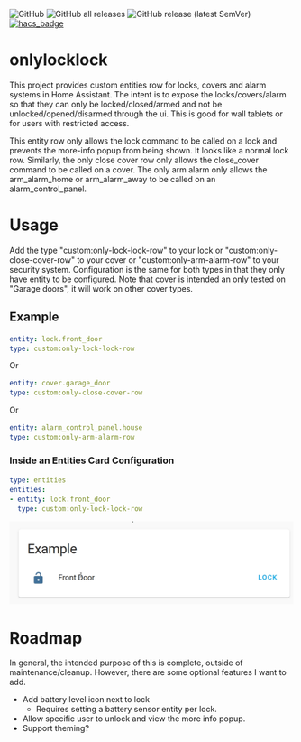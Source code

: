 ![GitHub](https://img.shields.io/github/license/frozenwizard/onlylocklock)
![GitHub all releases](https://img.shields.io/github/downloads/frozenwizard/onlylocklock/total)
![GitHub release (latest SemVer)](https://img.shields.io/github/v/release/frozenwizard/onlylocklock)
[![hacs_badge](https://img.shields.io/badge/HACS-Default-41BDF5.svg)](https://github.com/hacs/integration)
# onlylocklock

This project provides custom entities row for locks, covers and alarm systems in Home Assistant.  The intent is to expose the locks/covers/alarm so that they can only be locked/closed/armed and not be unlocked/opened/disarmed through the ui.  This is good for wall tablets or for users with restricted access.

This entity row only allows the lock command to be called on a lock and prevents the more-info popup from being shown.  It looks like a normal lock row. Similarly, the only close cover row only allows the close_cover command to be called on a cover.  The only arm alarm  only allows the arm_alarm_home or arm_alarm_away to be called on an alarm_control_panel.
# Usage
Add the type "custom:only-lock-lock-row" to your lock or "custom:only-close-cover-row" to your cover or "custom:only-arm-alarm-row" to your security system. Configuration is the same for both types in that they only have entity to be configured.  Note that cover is intended an only tested on "Garage doors", it will work on other cover types.

## Example
```yaml
entity: lock.front_door
type: custom:only-lock-lock-row
```
Or
```yaml
entity: cover.garage_door
type: custom:only-close-cover-row
```
Or
```yaml
entity: alarm_control_panel.house
type: custom:only-arm-alarm-row
```

### Inside an Entities Card Configuration
```yaml
type: entities
entities:
- entity: lock.front_door
  type: custom:only-lock-lock-row
```

![Demo](images/Demo.gif)

# Roadmap
In general, the intended purpose of this is complete, outside of maintenance/cleanup.  However, there are some optional features I want to add.
- Add battery level icon next to lock
  - Requires setting a battery sensor entity per lock.
- Allow specific user to unlock and view the more info popup.
- Support theming?